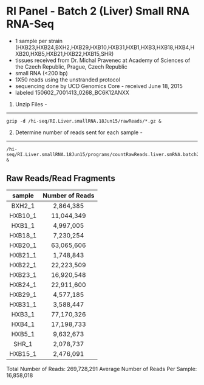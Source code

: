 RI Panel - Batch 2 (Liver) Small RNA RNA-Seq
============================================

-   1 sample per strain (HXB23,HXB24,BXH2,HXB29,HXB10,HXB31,HXB1,HXB3,HXB18,HXB4,HXB20,HXB5,HXB21,HXB22,HXB15,SHR)
-   tissues received from Dr. Michal Pravenec at Academy of Sciences of the Czech Republic, Prague, Czech Republic
-   small RNA (\<200 bp)
-   1X50 reads using the unstranded protocol
-   sequencing done by UCD Genomics Core - received June 18, 2015
-   labeled 150602\_7001413\_0268\_BC6K12ANXX

1. Unzip Files -
----------------

    gzip -d /hi-seq/RI.Liver.smallRNA.18Jun15/rawReads/*.gz & 

2. Determine number of reads sent for each sample -
---------------------------------------------------

    /hi-seq/RI.Liver.smallRNA.18Jun15/programs/countRawReads.liver.smRNA.batch2.sh &

Raw Reads/Read Fragments
------------------------

|  sample  | Number of Reads |
|:--------:|:---------------:|
|  BXH2\_1 |    2,864,385    |
| HXB10\_1 |    11,044,349   |
|  HXB1\_1 |    4,997,005    |
| HXB18\_1 |    7,230,254    |
| HXB20\_1 |    63,065,606   |
| HXB21\_1 |    1,748,843    |
| HXB22\_1 |    22,223,509   |
| HXB23\_1 |    16,920,548   |
| HXB24\_1 |    22,911,600   |
| HXB29\_1 |    4,577,185    |
| HXB31\_1 |    3,588,447    |
|  HXB3\_1 |    77,170,326   |
|  HXB4\_1 |    17,198,733   |
|  HXB5\_1 |    9,632,673    |
|  SHR\_1  |    2,078,737    |
| HXB15\_1 |    2,476,091    |

Total Number of Reads: 269,728,291
Average Number of Reads Per Sample: 16,858,018
